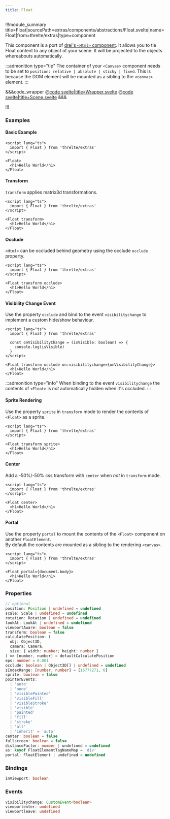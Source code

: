 ```yaml
---
title: Float
---
```


<script lang="ts">
import Wrapper from '$examples/extras/float/Wrapper.svelte'
</script>

!!!module_summary title=Float|sourcePath=extras/components/abstractions/Float.svelte|name=Float|from=threlte/extras|type=component

This component is a port of [drei's `<Html>` component](https://github.com/pmndrs/drei#html). It allows you to tie Float content to any object of your scene. It will be projected to the objects whereabouts automatically.

:::admonition type="tip"
The container of your `<Canvas>` component needs to be set to `position: relative | absolute | sticky | fixed`. This is because the DOM element will be mounted as a sibling to the `<canvas>` element.
:::

<ExampleWrapper>
  <Wrapper />
</ExampleWrapper>

&&&code_wrapper
@[code svelte|title=Wrapper.svelte](../../../../examples/extras/float/Wrapper.svelte)
@[code svelte|title=Scene.svelte](../../../../examples/extras/float/Scene.svelte)
&&&

!!!

### Examples

#### Basic Example

```svelte
<script lang="ts">
  import { Float } from 'threlte/extras'
</script>

<Float>
  <h1>Hello World</h1>
</Float>
```

#### Transform

`transform` applies matrix3d transformations.

```svelte
<script lang="ts">
  import { Float } from 'threlte/extras'
</script>

<Float transform>
  <h1>Hello World</h1>
</Float>
```

#### Occlude

`<Html>` can be occluded behind geometry using the occlude `occlude` property.

```svelte
<script lang="ts">
  import { Float } from 'threlte/extras'
</script>

<Float transform occlude>
  <h1>Hello World</h1>
</Float>
```

#### Visibility Change Event

Use the property `occlude` and bind to the event `visibilitychange` to implement a custom hide/show behaviour.

```svelte
<script lang="ts">
  import { Float } from 'threlte/extras'

  const onVisibilityChange = (isVisible: boolean) => {
    console.log(isVisible)
  }
</script>

<Float transform occlude on:visibilitychange={onVisibilityChange}>
  <h1>Hello World</h1>
</Float>
```

:::admonition type="info"
When binding to the event `visibilitychange` the contents of `<Float>` is _not_ automatically hidden when it's occluded.
:::

#### Sprite Rendering

Use the property `sprite` in `transform` mode to render the contents of `<Float>` as a sprite.

```svelte
<script lang="ts">
  import { Float } from 'threlte/extras'
</script>

<Float transform sprite>
  <h1>Hello World</h1>
</Float>
```

#### Center

Add a -50%/-50% css transform with `center` when _not_ in `transform` mode.

```svelte
<script lang="ts">
  import { Float } from 'threlte/extras'
</script>

<Float center>
  <h1>Hello World</h1>
</Float>
```

#### Portal

Use the property `portal` to mount the contents of the `<Float>` component on another `FloatElement`.  
By default the contents are mounted as a sibling to the rendering `<canvas>`.

```svelte
<script lang="ts">
  import { Float } from 'threlte/extras'
</script>

<Float portal={document.body}>
  <h1>Hello World</h1>
</Float>
```

### Properties

```ts
// optional
position: Position | undefined = undefined
scale: Scale | undefined = undefined
rotation: Rotation | undefined = undefined
lookAt: LookAt | undefined = undefined
viewportAware: boolean = false
transform: boolean = false
calculatePosition: (
  obj: Object3D,
  camera: Camera,
  size: { width: number; height: number }
) => [number, number] = defaultCalculatePosition
eps: number = 0.001
occlude: boolean | Object3D[] | undefined = undefined
zIndexRange: [number, number] = [16777271, 0]
sprite: boolean = false
pointerEvents:
  | 'auto'
  | 'none'
  | 'visiblePainted'
  | 'visibleFill'
  | 'visibleStroke'
  | 'visible'
  | 'painted'
  | 'fill'
  | 'stroke'
  | 'all'
  | 'inherit' = 'auto'
center: boolean = false
fullscreen: boolean = false
distanceFactor: number | undefined = undefined
as: keyof FloatElementTagNameMap = 'div'
portal: FloatElement | undefined = undefined
```

### Bindings

```ts
inViewport: boolean
```

### Events

```ts
visibilitychange: CustomEvent<boolean>
viewportenter: undefined
viewportleave: undefined
```
